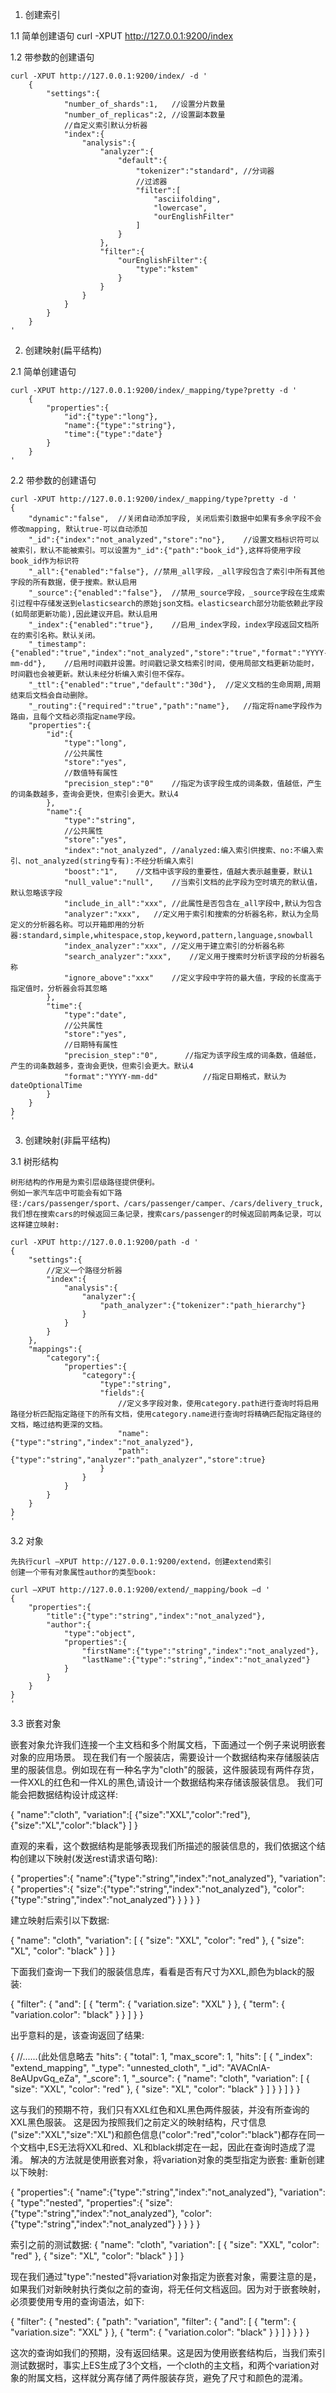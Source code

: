 1.  创建索引

1.1 简单创建语句
	curl -XPUT http://127.0.0.1:9200/index

1.2 带参数的创建语句

	curl -XPUT http://127.0.0.1:9200/index/ -d '
		{
			"settings":{
				"number_of_shards":1,	//设置分片数量
				"number_of_replicas":2,	//设置副本数量
				//自定义索引默认分析器
				"index":{
					"analysis":{
						"analyzer":{
							"default":{
								"tokenizer":"standard",	//分词器
								//过滤器
								"filter":[
									"asciifolding",
									"lowercase",
									"ourEnglishFilter"
								]
							}
						},
						"filter":{
							"ourEnglishFilter":{
								"type":"kstem"
							}
						}
					}
				}
			}
		}
	'

2.	创建映射(扁平结构)

2.1	简单创建语句
	
	curl -XPUT http://127.0.0.1:9200/index/_mapping/type?pretty -d '
		{
			"properties":{
				"id":{"type":"long"},
				"name":{"type":"string"},
				"time":{"type":"date"}
			}
		}
	'

2.2 带参数的创建语句

	curl -XPUT http://127.0.0.1:9200/index/_mapping/type?pretty -d '
	{
		"dynamic":"false",	//关闭自动添加字段, 关闭后索引数据中如果有多余字段不会修改mapping, 默认true-可以自动添加
		"_id":{"index":"not_analyzed","store":"no"},	//设置文档标识符可以被索引，默认不能被索引。可以设置为"_id":{"path":"book_id"},这样将使用字段book_id作为标识符
		"_all":{"enabled":"false"},	//禁用_all字段，_all字段包含了索引中所有其他字段的所有数据，便于搜索。默认启用
		"_source":{"enabled":"false"},	//禁用_source字段，_source字段在生成索引过程中存储发送到elasticsearch的原始json文档。elasticsearch部分功能依赖此字段(如局部更新功能),因此建议开启。默认启用
		"_index":{"enabled":"true"},	//启用_index字段，index字段返回文档所在的索引名称。默认关闭。
		"_timestamp":{"enabled":"true","index":"not_analyzed","store":"true","format":"YYYY-mm-dd"},	//启用时间戳并设置。时间戳记录文档索引时间，使用局部文档更新功能时，时间戳也会被更新。默认未经分析编入索引但不保存。
		"_ttl":{"enabled":"true","default":"30d"},	//定义文档的生命周期,周期结束后文档会自动删除。
		"_routing":{"required":"true","path":"name"},	//指定将name字段作为路由，且每个文档必须指定name字段。
		"properties":{
			"id":{
				"type":"long",
				//公共属性
				"store":"yes",
				//数值特有属性
				"precision_step":"0"	//指定为该字段生成的词条数，值越低，产生的词条数越多，查询会更快，但索引会更大。默认4
			},
			"name":{
				"type":"string",
				//公共属性
				"store":"yes",
				"index":"not_analyzed",	//analyzed:编入索引供搜索、no:不编入索引、not_analyzed(string专有):不经分析编入索引
				"boost":"1",	//文档中该字段的重要性，值越大表示越重要，默认1
				"null_value":"null",	//当索引文档的此字段为空时填充的默认值，默认忽略该字段
				"include_in_all":"xxx",	//此属性是否包含在_all字段中,默认为包含
				"analyzer":"xxx",	//定义用于索引和搜索的分析器名称，默认为全局定义的分析器名称。可以开箱即用的分析器:standard,simple,whitespace,stop,keyword,pattern,language,snowball
				"index_analyzer":"xxx",	//定义用于建立索引的分析器名称
				"search_analyzer":"xxx",	//定义用于搜索时分析该字段的分析器名称
				"ignore_above":"xxx"	//定义字段中字符的最大值，字段的长度高于指定值时，分析器会将其忽略
			},
			"time":{
				"type":"date",
				//公共属性
				"store":"yes",
				//日期特有属性
				"precision_step":"0",      //指定为该字段生成的词条数，值越低，产生的词条数越多，查询会更快，但索引会更大。默认4
				"format":"YYYY-mm-dd"          //指定日期格式，默认为dateOptionalTime
			}
		}
	}
	'

3.	创建映射(非扁平结构)

3.1	树形结构

	树形结构的作用是为索引层级路径提供便利。
	例如一家汽车店中可能会有如下路径:/cars/passenger/sport、/cars/passenger/camper、/cars/delivery_truck,我们想在搜索cars的时候返回三条记录，搜索cars/passenger的时候返回前两条记录，可以这样建立映射:

	curl -XPUT http://127.0.0.1:9200/path -d '
	{
		"settings":{
			//定义一个路径分析器
			"index":{
				"analysis":{
					"analyzer":{
						"path_analyzer":{"tokenizer":"path_hierarchy"}
					}
				}
			}
		},
		"mappings":{
			"category":{
				"properties":{
					"category":{
						"type":"string",
						"fields":{
							//定义多字段对象，使用category.path进行查询时将启用路径分析匹配指定路径下的所有文档，使用category.name进行查询时将精确匹配指定路径的文档，略过结构更深的文档。
							"name":{"type":"string","index":"not_analyzed"},
							"path":{"type":"string","analyzer":"path_analyzer","store":true}
						}
					}
				}
			}
		}
	}
	'

3.2	对象

	先执行curl –XPUT http://127.0.0.1:9200/extend，创建extend索引
	创建一个带有对象属性author的类型book:

	curl –XPUT http://127.0.0.1:9200/extend/_mapping/book –d '
	{
		"properties":{
			"title":{"type":"string","index":"not_analyzed"},
			"author":{
				"type":"object",
				"properties":{
					"firstName":{"type":"string","index":"not_analyzed"},
					"lastName":{"type":"string","index":"not_analyzed"}
				}
			}
		}
	}
	'

3.3	嵌套对象

嵌套对象允许我们连接一个主文档和多个附属文档，下面通过一个例子来说明嵌套对象的应用场景。
现在我们有一个服装店，需要设计一个数据结构来存储服装店里的服装信息。例如现在有一种名字为"cloth"的服装，这件服装现有两件存货，一件XXL的红色和一件XL的黑色,请设计一个数据结构来存储该服装信息。
我们可能会把数据结构设计成这样:

{
	"name":"cloth",
	"variation":[
		{"size":"XXL","color":"red"},
		{"size":"XL","color":"black"}
	]
}

直观的来看，这个数据结构是能够表现我们所描述的服装信息的，我们依据这个结构创建以下映射(发送rest请求语句略):

{
	"properties":{
		"name":{"type":"string","index":"not_analyzed"},
		"variation":{
			"properties":{
				"size":{"type":"string","index":"not_analyzed"},
				"color":{"type":"string","index":"not_analyzed"}
			}
		}
	}
}

建立映射后索引以下数据:

{
	"name": "cloth",
	"variation": [
		{
			"size": "XXL",
			"color": "red"
		},
		{
			"size": "XL",
			"color": "black"
		}
	]
}

下面我们查询一下我们的服装信息库，看看是否有尺寸为XXL,颜色为black的服装:

{
	"filter": {
		"and": [
			{
				"term": {
					"variation.size": "XXL"
				}
			},
			{
				"term": {
					"variation.color": "black"
				}
			}
		]
	}
}

出乎意料的是，该查询返回了结果:

{
//......(此处信息略去
	"hits": {
		"total": 1,
		"max_score": 1,
		"hits": [
			{
				"_index": "extend_mapping",
				"_type": "unnested_cloth",
				"_id": "AVACnlA-8eAUpvGq_eZa",
				"_score": 1,
				"_source": {
					"name": "cloth",
					"variation": [
						{
							"size": "XXL",
							"color": "red"
						},
						{
							"size": "XL",
							"color": "black"
						}
					]
				}
			}
		]
	}
}

这与我们的预期不符，我们只有XXL红色和XL黑色两件服装，并没有所查询的XXL黑色服装。
这是因为按照我们之前定义的映射结构，尺寸信息("size":"XXL","size":"XL")和颜色信息("color":"red","color":"black")都存在同一个文档中,ES无法将XXL和red、XL和black绑定在一起，因此在查询时造成了混淆。
解决的方法就是使用嵌套对象，将variation对象的类型指定为嵌套:
重新创建以下映射:

{
	"properties":{
		"name":{"type":"string","index":"not_analyzed"},
		"variation":{
			"type":"nested",
			"properties":{
				"size":{"type":"string","index":"not_analyzed"},
				"color":{"type":"string","index":"not_analyzed"}
			}
		}
	}
}

索引之前的测试数据:
{
	"name": "cloth",
	"variation": [
		{
			"size": "XXL",
			"color": "red"
		},
		{
			"size": "XL",
			"color": "black"
		}
	]
}

现在我们通过"type":"nested"将variation对象指定为嵌套对象，需要注意的是，如果我们对新映射执行类似之前的查询，将无任何文档返回。因为对于嵌套映射，必须要使用专用的查询语法，如下:

{
	"filter": {
		"nested": {
			"path": "variation",
			"filter": {
				"and": [
					{
						"term": {
							"variation.size": "XXL"
						}
					},
					{
						"term": {
							"variation.color": "black"
						}
					}
				]
			}
		}
	}
}

这次的查询如我们的预期，没有返回结果。这是因为使用嵌套结构后，当我们索引测试数据时，事实上ES生成了3个文档，一个cloth的主文档，和两个variation对象的附属文档，这样就分离存储了两件服装存货，避免了尺寸和颜色的混淆。
